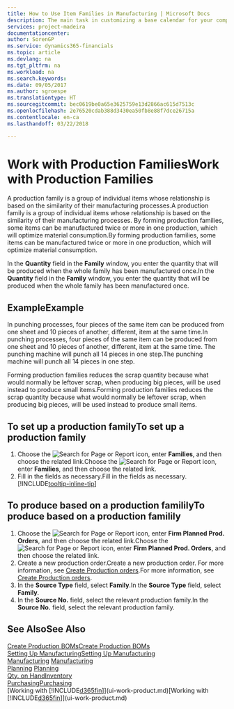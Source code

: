 ```yaml
---
title: How to Use Item Families in Manufacturing | Microsoft Docs
description: The main task in customizing a base calendar for your company, or one of its business partners, is to enter any changes to working and nonworking day status.
services: project-madeira
documentationcenter: 
author: SorenGP
ms.service: dynamics365-financials
ms.topic: article
ms.devlang: na
ms.tgt_pltfrm: na
ms.workload: na
ms.search.keywords: 
ms.date: 09/05/2017
ms.author: sgroespe
ms.translationtype: HT
ms.sourcegitcommit: bec0619be0a65e3625759e13d2866ac615d7513c
ms.openlocfilehash: 2e76520cdab388d3430ea50fb8e88f7dce26715a
ms.contentlocale: en-ca
ms.lasthandoff: 03/22/2018

---
```

# <a name="work-with-production-families"></a><span data-ttu-id="3d14e-103">Work with Production Families</span><span class="sxs-lookup"><span data-stu-id="3d14e-103">Work with Production Families</span></span>
<span data-ttu-id="3d14e-104">A production family is a group of individual items whose relationship is based on the similarity of their manufacturing processes.</span><span class="sxs-lookup"><span data-stu-id="3d14e-104">A production family is a group of individual items whose relationship is based on the similarity of their manufacturing processes.</span></span> <span data-ttu-id="3d14e-105">By forming production families, some items can be manufactured twice or more in one production, which will optimize material consumption.</span><span class="sxs-lookup"><span data-stu-id="3d14e-105">By forming production families, some items can be manufactured twice or more in one production, which will optimize material consumption.</span></span>

<span data-ttu-id="3d14e-106">In the **Quantity** field in the **Family** window, you enter the quantity that will be produced when the whole family has been manufactured once.</span><span class="sxs-lookup"><span data-stu-id="3d14e-106">In the **Quantity** field in the **Family** window, you enter the quantity that will be produced when the whole family has been manufactured once.</span></span>

## <a name="example"></a><span data-ttu-id="3d14e-107">Example</span><span class="sxs-lookup"><span data-stu-id="3d14e-107">Example</span></span>
<span data-ttu-id="3d14e-108">In punching processes, four pieces of the same item can be produced from one sheet and 10 pieces of another, different, item at the same time.</span><span class="sxs-lookup"><span data-stu-id="3d14e-108">In punching processes, four pieces of the same item can be produced from one sheet and 10 pieces of another, different, item at the same time.</span></span> <span data-ttu-id="3d14e-109">The punching machine will punch all 14 pieces in one step.</span><span class="sxs-lookup"><span data-stu-id="3d14e-109">The punching machine will punch all 14 pieces in one step.</span></span>

<span data-ttu-id="3d14e-110">Forming production families reduces the scrap quantity because what would normally be leftover scrap, when producing big pieces, will be used instead to produce small items.</span><span class="sxs-lookup"><span data-stu-id="3d14e-110">Forming production families reduces the scrap quantity because what would normally be leftover scrap, when producing big pieces, will be used instead to produce small items.</span></span>

## <a name="to-set-up-a-production-family"></a><span data-ttu-id="3d14e-111">To set up a production family</span><span class="sxs-lookup"><span data-stu-id="3d14e-111">To set up a production family</span></span>
1. <span data-ttu-id="3d14e-112">Choose the ![Search for Page or Report](media/ui-search/search_small.png "Search for Page or Report icon") icon, enter **Families**, and then choose the related link.</span><span class="sxs-lookup"><span data-stu-id="3d14e-112">Choose the ![Search for Page or Report](media/ui-search/search_small.png "Search for Page or Report icon") icon, enter **Families**, and then choose the related link.</span></span>
2. <span data-ttu-id="3d14e-113">Fill in the fields as necessary.</span><span class="sxs-lookup"><span data-stu-id="3d14e-113">Fill in the fields as necessary.</span></span> [!INCLUDE[tooltip-inline-tip](includes/tooltip-inline-tip_md.md)]

## <a name="to-produce-based-on-a-production-familily"></a><span data-ttu-id="3d14e-114">To produce based on a production familily</span><span class="sxs-lookup"><span data-stu-id="3d14e-114">To produce based on a production familily</span></span>
1. <span data-ttu-id="3d14e-115">Choose the ![Search for Page or Report](media/ui-search/search_small.png "Search for Page or Report icon") icon, enter **Firm Planned Prod. Orders**, and then choose the related link.</span><span class="sxs-lookup"><span data-stu-id="3d14e-115">Choose the ![Search for Page or Report](media/ui-search/search_small.png "Search for Page or Report icon") icon, enter **Firm Planned Prod. Orders**, and then choose the related link.</span></span>
2. <span data-ttu-id="3d14e-116">Create a new production order.</span><span class="sxs-lookup"><span data-stu-id="3d14e-116">Create a new production order.</span></span> <span data-ttu-id="3d14e-117">For more information, see [Create Production orders](production-how-to-create-production-orders.md).</span><span class="sxs-lookup"><span data-stu-id="3d14e-117">For more information, see [Create Production orders](production-how-to-create-production-orders.md).</span></span>
3. <span data-ttu-id="3d14e-118">In the **Source Type** field, select **Family**.</span><span class="sxs-lookup"><span data-stu-id="3d14e-118">In the **Source Type** field, select **Family**.</span></span>  
4. <span data-ttu-id="3d14e-119">In the **Source No.** field, select the relevant production family.</span><span class="sxs-lookup"><span data-stu-id="3d14e-119">In the **Source No.** field, select the relevant production family.</span></span>

## <a name="see-also"></a><span data-ttu-id="3d14e-120">See Also</span><span class="sxs-lookup"><span data-stu-id="3d14e-120">See Also</span></span>
[<span data-ttu-id="3d14e-121">Create Production BOMs</span><span class="sxs-lookup"><span data-stu-id="3d14e-121">Create Production BOMs</span></span>](production-how-to-create-production-boms.md)  
[<span data-ttu-id="3d14e-122">Setting Up Manufacturing</span><span class="sxs-lookup"><span data-stu-id="3d14e-122">Setting Up Manufacturing</span></span>](production-configure-production-processes.md)  
<span data-ttu-id="3d14e-123">[Manufacturing](production-manage-manufacturing.md)  </span><span class="sxs-lookup"><span data-stu-id="3d14e-123">[Manufacturing](production-manage-manufacturing.md)  </span></span>  
<span data-ttu-id="3d14e-124">[Planning](production-planning.md) </span><span class="sxs-lookup"><span data-stu-id="3d14e-124">[Planning](production-planning.md) </span></span>  
[<span data-ttu-id="3d14e-125">Qty. on Hand</span><span class="sxs-lookup"><span data-stu-id="3d14e-125">Inventory</span></span>](inventory-manage-inventory.md)  
[<span data-ttu-id="3d14e-126">Purchasing</span><span class="sxs-lookup"><span data-stu-id="3d14e-126">Purchasing</span></span>](purchasing-manage-purchasing.md)  
<span data-ttu-id="3d14e-127">[Working with [!INCLUDE[d365fin](includes/d365fin_md.md)]](ui-work-product.md)</span><span class="sxs-lookup"><span data-stu-id="3d14e-127">[Working with [!INCLUDE[d365fin](includes/d365fin_md.md)]](ui-work-product.md)</span></span>

